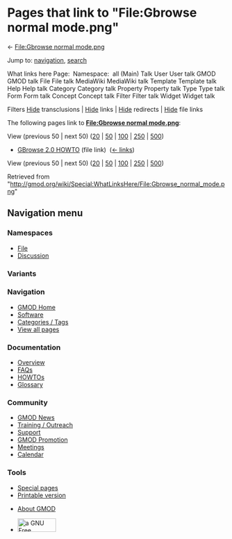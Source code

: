 <div id="mw-page-base" class="noprint">

</div>

<div id="mw-head-base" class="noprint">

</div>

<div id="content" class="mw-body" role="main">

<span id="top"></span>

<div id="mw-js-message" style="display:none;">

</div>



# <span dir="auto">Pages that link to "File:Gbrowse normal mode.png"</span>

<div id="bodyContent">

<div id="contentSub">

← [File:Gbrowse normal
mode.png](/wiki/File:Gbrowse_normal_mode.png "File:Gbrowse normal mode.png")

</div>

<div id="jump-to-nav" class="mw-jump">

Jump to: [navigation](#mw-navigation), [search](#p-search)

</div>

<div id="mw-content-text">

What links here Page:  Namespace:  all (Main) Talk User User talk GMOD
GMOD talk File File talk MediaWiki MediaWiki talk Template Template talk
Help Help talk Category Category talk Property Property talk Type Type
talk Form Form talk Concept Concept talk Filter Filter talk Widget
Widget talk

Filters
[Hide](/mediawiki/index.php?title=Special:WhatLinksHere/File:Gbrowse_normal_mode.png&hidetrans=1 "Special:WhatLinksHere/File:Gbrowse normal mode.png")
transclusions \|
[Hide](/mediawiki/index.php?title=Special:WhatLinksHere/File:Gbrowse_normal_mode.png&hidelinks=1 "Special:WhatLinksHere/File:Gbrowse normal mode.png")
links \|
[Hide](/mediawiki/index.php?title=Special:WhatLinksHere/File:Gbrowse_normal_mode.png&hideredirs=1 "Special:WhatLinksHere/File:Gbrowse normal mode.png")
redirects \|
[Hide](/mediawiki/index.php?title=Special:WhatLinksHere/File:Gbrowse_normal_mode.png&hideimages=1 "Special:WhatLinksHere/File:Gbrowse normal mode.png")
file links

The following pages link to **[File:Gbrowse normal
mode.png](/wiki/File:Gbrowse_normal_mode.png "File:Gbrowse normal mode.png")**:

View (previous 50 \| next 50)
([20](/mediawiki/index.php?title=Special:WhatLinksHere/File:Gbrowse_normal_mode.png&limit=20 "Special:WhatLinksHere/File:Gbrowse normal mode.png")
\|
[50](/mediawiki/index.php?title=Special:WhatLinksHere/File:Gbrowse_normal_mode.png&limit=50 "Special:WhatLinksHere/File:Gbrowse normal mode.png")
\|
[100](/mediawiki/index.php?title=Special:WhatLinksHere/File:Gbrowse_normal_mode.png&limit=100 "Special:WhatLinksHere/File:Gbrowse normal mode.png")
\|
[250](/mediawiki/index.php?title=Special:WhatLinksHere/File:Gbrowse_normal_mode.png&limit=250 "Special:WhatLinksHere/File:Gbrowse normal mode.png")
\|
[500](/mediawiki/index.php?title=Special:WhatLinksHere/File:Gbrowse_normal_mode.png&limit=500 "Special:WhatLinksHere/File:Gbrowse normal mode.png"))

- [GBrowse 2.0 HOWTO](/wiki/GBrowse_2.0_HOWTO "GBrowse 2.0 HOWTO") (file
  link) ‎ <span class="mw-whatlinkshere-tools">([←
  links](/mediawiki/index.php?title=Special:WhatLinksHere&target=GBrowse+2.0+HOWTO "Special:WhatLinksHere"))</span>

View (previous 50 \| next 50)
([20](/mediawiki/index.php?title=Special:WhatLinksHere/File:Gbrowse_normal_mode.png&limit=20 "Special:WhatLinksHere/File:Gbrowse normal mode.png")
\|
[50](/mediawiki/index.php?title=Special:WhatLinksHere/File:Gbrowse_normal_mode.png&limit=50 "Special:WhatLinksHere/File:Gbrowse normal mode.png")
\|
[100](/mediawiki/index.php?title=Special:WhatLinksHere/File:Gbrowse_normal_mode.png&limit=100 "Special:WhatLinksHere/File:Gbrowse normal mode.png")
\|
[250](/mediawiki/index.php?title=Special:WhatLinksHere/File:Gbrowse_normal_mode.png&limit=250 "Special:WhatLinksHere/File:Gbrowse normal mode.png")
\|
[500](/mediawiki/index.php?title=Special:WhatLinksHere/File:Gbrowse_normal_mode.png&limit=500 "Special:WhatLinksHere/File:Gbrowse normal mode.png"))

</div>

<div class="printfooter">

Retrieved from
"<http://gmod.org/wiki/Special:WhatLinksHere/File:Gbrowse_normal_mode.png>"

</div>

<div id="catlinks" class="catlinks catlinks-allhidden">

</div>

<div class="visualClear">

</div>

</div>

</div>

<div id="mw-navigation">

## Navigation menu

<div id="mw-head">



<div id="left-navigation">

<div id="p-namespaces" class="vectorTabs" role="navigation"
aria-labelledby="p-namespaces-label">

### Namespaces

- <span id="ca-nstab-image"><a href="/wiki/File:Gbrowse_normal_mode.png" accesskey="c"
  title="View the file page [c]">File</a></span>
- <span id="ca-talk"><a
  href="/mediawiki/index.php?title=File_talk:Gbrowse_normal_mode.png&amp;action=edit&amp;redlink=1"
  accesskey="t"
  title="Discussion about the content page [t]">Discussion</a></span>

</div>

<div id="p-variants" class="vectorMenu emptyPortlet" role="navigation"
aria-labelledby="p-variants-label">

### 

### Variants[](#)

<div class="menu">

</div>

</div>

</div>

<div id="right-navigation">





</div>



</div>

</div>

</div>

<div id="mw-panel">

<div id="p-logo" role="banner">

<a href="/wiki/Main_Page"
style="background-image: url(http://gmod.org/images/GMOD-cogs.png);"
title="Visit the main page"></a>

</div>

<div id="p-Navigation" class="portal" role="navigation"
aria-labelledby="p-Navigation-label">

### Navigation

<div class="body">

- <span id="n-GMOD-Home">[GMOD Home](/wiki/Main_Page)</span>
- <span id="n-Software">[Software](/wiki/GMOD_Components)</span>
- <span id="n-Categories-.2F-Tags">[Categories /
  Tags](/wiki/Categories)</span>
- <span id="n-View-all-pages">[View all
  pages](/wiki/Special:AllPages)</span>

</div>

</div>

<div id="p-Documentation" class="portal" role="navigation"
aria-labelledby="p-Documentation-label">

### Documentation

<div class="body">

- <span id="n-Overview">[Overview](/wiki/Overview)</span>
- <span id="n-FAQs">[FAQs](/wiki/Category:FAQ)</span>
- <span id="n-HOWTOs">[HOWTOs](/wiki/Category:HOWTO)</span>
- <span id="n-Glossary">[Glossary](/wiki/Glossary)</span>

</div>

</div>

<div id="p-Community" class="portal" role="navigation"
aria-labelledby="p-Community-label">

### Community

<div class="body">

- <span id="n-GMOD-News">[GMOD News](/wiki/GMOD_News)</span>
- <span id="n-Training-.2F-Outreach">[Training /
  Outreach](/wiki/Training_and_Outreach)</span>
- <span id="n-Support">[Support](/wiki/Support)</span>
- <span id="n-GMOD-Promotion">[GMOD
  Promotion](/wiki/GMOD_Promotion)</span>
- <span id="n-Meetings">[Meetings](/wiki/Meetings)</span>
- <span id="n-Calendar">[Calendar](/wiki/Calendar)</span>

</div>

</div>

<div id="p-tb" class="portal" role="navigation"
aria-labelledby="p-tb-label">

### Tools

<div class="body">

- <span id="t-specialpages"><a href="/wiki/Special:SpecialPages" accesskey="q"
  title="A list of all special pages [q]">Special pages</a></span>
- <span id="t-print"><a
  href="/mediawiki/index.php?title=Special:WhatLinksHere/File:Gbrowse_normal_mode.png&amp;printable=yes"
  rel="alternate" accesskey="p"
  title="Printable version of this page [p]">Printable version</a></span>

</div>

</div>

</div>

</div>

<div id="footer" role="contentinfo">

- <span id="footer-places-about">[About
  GMOD](/wiki/GMOD:About "GMOD:About")</span>

<!-- -->

- <span id="footer-copyrightico">[<img src="http://www.gnu.org/graphics/gfdl-logo-small.png" width="88"
  height="31" alt="a GNU Free Documentation License" />](http://www.gnu.org/licenses/fdl-1.3.html)</span>




</div>
